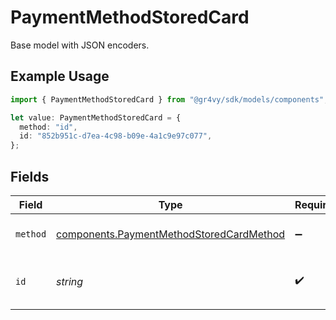 # PaymentMethodStoredCard

Base model with JSON encoders.

## Example Usage

```typescript
import { PaymentMethodStoredCard } from "@gr4vy/sdk/models/components";

let value: PaymentMethodStoredCard = {
  method: "id",
  id: "852b951c-d7ea-4c98-b09e-4a1c9e97c077",
};
```

## Fields

| Field                                                                                                | Type                                                                                                 | Required                                                                                             | Description                                                                                          | Example                                                                                              |
| ---------------------------------------------------------------------------------------------------- | ---------------------------------------------------------------------------------------------------- | ---------------------------------------------------------------------------------------------------- | ---------------------------------------------------------------------------------------------------- | ---------------------------------------------------------------------------------------------------- |
| `method`                                                                                             | [components.PaymentMethodStoredCardMethod](../../models/components/paymentmethodstoredcardmethod.md) | :heavy_minus_sign:                                                                                   | Set to `id` to use a stored card.                                                                    | id                                                                                                   |
| `id`                                                                                                 | *string*                                                                                             | :heavy_check_mark:                                                                                   | The ID of the stored card to use.                                                                    | 852b951c-d7ea-4c98-b09e-4a1c9e97c077                                                                 |